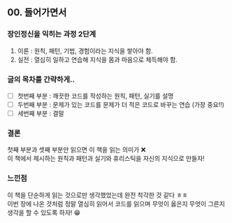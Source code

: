 ## 00. 들어가면서

### 장인정신을 익히는 과정 2단계
1. 이론 : 원칙, 패턴, 기법, 경험이라는 지식을 쌓아야 함.
2. 실전 : 열심히 일하고 연습해 지식을 몸과 마음으로 체득해야 함.

### 글의 목차를 간략하게..
 - [ ] 첫번째 부분 : 깨끗한 코드를 작성하는 원칙, 패턴, 실기를 설명
 - [ ] 두번째 부분 : 문제가 있는 코드를 문제가 더 적은 코드로 바꾸는 연습 (가장 중요!!)
 - [ ] 세번째 부분 : 결말

### 결론
첫째 부분과 셋째 부분만 읽으면 이 책을 읽는 의미가 ❌   
이 책에서 제시하는 원칙과 패턴과 실기와 휴리스틱을 자신의 지식으로 만들자!

### 느낀점
이 책을 단순하게 읽는 것으로만 생각했었는데 완전 착각한 것 같다 ㅎㅎ   
이번 장에 나온 것처럼 정말 열심히 읽어서 코드를 읽으며 무엇이 옳은지 무엇이 그른지 생각을 할 수 있도록 하자! 😁
